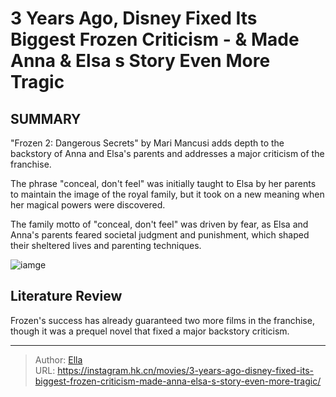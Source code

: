 # 3 Years Ago, Disney Fixed Its Biggest Frozen Criticism - &amp; Made Anna &amp; Elsa s Story Even More Tragic


## SUMMARY 



&#34;Frozen 2: Dangerous Secrets&#34; by Mari Mancusi adds depth to the backstory of Anna and Elsa&#39;s parents and addresses a major criticism of the franchise.

The phrase &#34;conceal, don&#39;t feel&#34; was initially taught to Elsa by her parents to maintain the image of the royal family, but it took on a new meaning when her magical powers were discovered.

The family motto of &#34;conceal, don&#39;t feel&#34; was driven by fear, as Elsa and Anna&#39;s parents feared societal judgment and punishment, which shaped their sheltered lives and parenting techniques.



![iamge](https://static1.srcdn.com/wordpress/wp-content/uploads/2023/12/frozen-anna-elsa-parents-problem-fix-tragedy.jpg)

## Literature Review
Frozen&#39;s success has already guaranteed two more films in the franchise, though it was a prequel novel that fixed a major backstory criticism.



---

> Author: [Ella](https://instagram.hk.cn/)  
> URL: https://instagram.hk.cn/movies/3-years-ago-disney-fixed-its-biggest-frozen-criticism-made-anna-elsa-s-story-even-more-tragic/  

